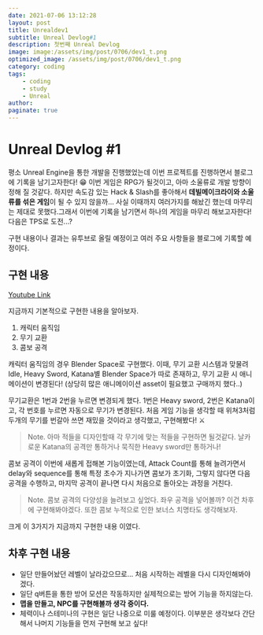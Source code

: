 ```yaml
---
date: 2021-07-06 13:12:28
layout: post
title: Unrealdev1
subtitle: Unreal Devlog#1
description: 첫번째 Unreal Devlog
image: image:/assets/img/post/0706/dev1_t.png
optimized_image: /assets/img/post/0706/dev1_t.png
category: coding
tags: 
    - coding
    - study
    - Unreal
author:
paginate: true
---
```




# **Unreal Devlog #1**

평소 Unreal Engine을 통한 개발을 진행했었는데 이번 프로젝트를 진행하면서 블로그에 기록을 남기고자한다! 😁  이번 게임은 RPG가 될것이고, 아마 소울류로 개발 방향이 정해 질 것같다. 하지만 속도감 있는 Hack & Slash를 좋아해서 **데빌메이크라이와 소울류를 섞은 게임**이 될 수 있지 않을까... 사실 이때까지 여러가지를 해놨긴 했는데 마무리는 제대로 못했다.그래서 이번에 기록을 남기면서 하나의 게임을 마무리 해보고자한다! 다음은 TPS로 도전...?

구현 내용이나 결과는 유투브로 올릴 예정이고 여러 주요 사항들을 블로그에 기록할 예정이다.

## 구현 내용

[Youtube Link](https://youtu.be/hajNbRBfK5w)

지금까지 기본적으로 구현한 내용을 알아보자.

 1. 캐릭터 움직임
 2. 무기 교환
 3. 콤보 공격

캐릭터 움직임의 경우 Blender Space로 구현했다.
이때, 무기 교환 시스템과 맞물려 Idle, Heavy Sword, Katana별 Blender Space가 따로 존재하고, 무기 교환 시 애니메이션이 변경된다! (상당히 많은 애니메이이션 asset이 필요했고 구매까지 했다..)

무기교환은 1번과 2번을 누르면 변경되게 했다. 1번은 Heavy sword, 2번은 Katana이고, 각 번호를 누르면 자동으로 무기가 변경된다. 처음 게임 기능을 생각할 때 위쳐3처럼 두개의 무기를 번갈아 쓰면 재밌을 것이라고 생각했고, 구현해봤다! ⚔

> Note. 아마 적들을 디자인할때 각 무기에 맞는 적들을 구현하면 될것같다. 날카로운 Katana의 공격만 통하거나 묵직한 Heavy sword만 통하거나!

콤보 공격이 이번에 새롭게 접해본 기능이였는데, Attack Count를 통해 늘려가면서 delay와 sequence를 통해 특정 초수가 지나가면 콤보가 초기화, 그렇지 않다면 다음 공격을 수행하고, 마지막 공격이 끝나면 다시 처음으로 돌아오는 과정을 거친다.

> Note. 콤보 공격의 다양성을 늘려보고 싶었다. 좌우 공격을 넣어볼까? 이건 차후에 구현해봐야겠다. 또한 콤보 누적으로 인한 보너스 치명타도 생각해보자.

크게 이 3가지가 지금까지 구현한 내용 이였다.

 
## 차후 구현 내용

 - 일단 만들어놨던 레벨이 날라갔으므로... 처음 시작하는 레벨을 다시 디자인해봐야겠다.
 - 일단 q버튼을 통한 방어 모션은 작동하지만 실제적으로는 방어 기능을 하지않는다. 
 - **맵을 만들고, NPC를 구현해볼까 생각 중이다.**
 - 체력이나 스테미나의 구현은 일단 나중으로 미룰 예정이다. 이부분은 생각보다 간단해서 나머지 기능들을 먼저 구현해 보고 싶다!